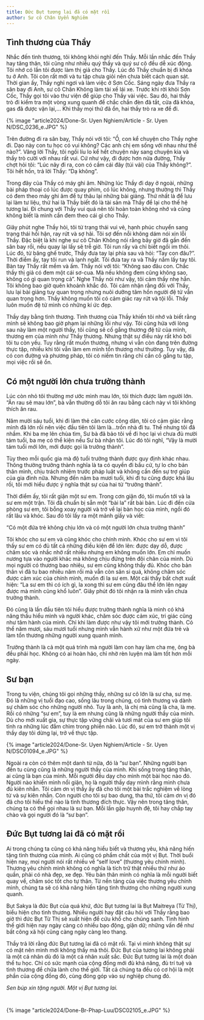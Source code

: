 ```yaml
---
title: Đức Bụt tương lai đã có mặt rồi
author: Sư cô Chân Uyển Nghiêm
---
```


## Tình thương của Thầy

Nhắc đến tình thương, tôi không khỏi nghĩ đến Thầy. Mỗi lần nhắc đến Thầy hay tăng thân, tôi cũng như nhiều quý thầy và quý sư cô đều dễ xúc động. Tôi nhớ có lần tôi được làm thị giả cho Thầy. Lúc đó Thầy chuẩn bị đi khóa tu ở Anh. Tôi còn rất mới và tu tập chưa giỏi nên chưa biết cách quan sát. Thời gian ấy, Thầy nghỉ ngơi và làm việc ở Sơn Cốc. Sáng ngày đưa Thầy ra sân bay đi Anh, sư cô Chân Không làm tài xế lái xe. Trước khi rời khỏi Sơn Cốc, Thầy gọi tôi vào thư viện để giúp cho Thầy vài việc. Sau đó, hai thầy trò đi kiểm tra một vòng xung quanh để chắc chắn đèn đã tắt, cửa đã khóa, gas đã được vặn lại,… Khi thấy mọi thứ đã ổn, hai thầy trò ra xe để đi.

{% image "article2024/Done-Sr. Uyen Nghiem/Article - Sr. Uyen N/DSC_0236_e.JPG" %}

Trên đường đi ra sân bay, Thầy nói với tôi: “Ồ, con kể chuyện cho Thầy nghe đi. Dạo này con tu học có vui không? Các anh chị em sống với nhau như thế nào?”. Vâng lời Thầy, tôi ngồi líu lo kể hết chuyện này sang chuyện kia và thầy trò cười với nhau rất vui. Cứ như vậy, đi được hơn nửa đường, Thầy chợt hỏi tôi: “Lúc nãy đi ra, con có cầm cái đãy (túi vải) của Thầy không?”. Tôi hết hồn, trả lời Thầy: “Dạ không”.

Trong đãy của Thầy có máy ghi âm. Những lúc Thầy đi dạy ở ngoài, những bài pháp thoại có lúc được quay phim, có lúc không, nhưng thường thì Thầy có đem theo máy ghi âm để tự thâu lại những bài giảng. Thứ nhất là để lưu lại làm tư liệu, thứ hai là Thầy biết đó là tài sản mà Thầy để lại cho thế hệ tương lai. Đi chung với Thầy vui quá nên tôi hoàn toàn không nhớ và cũng không biết là mình cần đem theo cái gì cho Thầy.

Giây phút nghe Thầy hỏi, tôi từ trạng thái vui vẻ, hạnh phúc chuyển sang trạng thái hối hận, ray rứt và sợ hãi. Tôi sợ đến nỗi không dám nói xin lỗi Thầy. Đặc biệt là khi nghe sư cô Chân Không nói rằng bây giờ đã gần đến sân bay rồi, nếu quay lại lấy sẽ trễ giờ. Tôi run rẩy và chỉ biết ngồi im thôi. Lúc đó, từ băng ghế trước, Thầy đưa tay lại phía sau và hỏi: “Tay con đâu?”. Thời điểm ấy, tay tôi run và lạnh ngắt. Tôi đưa tay ra và Thầy nắm lấy tay tôi. Bàn tay Thầy rất mềm và ấm. Thầy nói với tôi: “Không sao đâu con. Chắc thầy thị giả có đem một cái sơ-cua. Mà nếu không đem cũng không sao, không có gì quan trọng cả”. Nghe Thầy nói như vậy, tôi cảm thấy nhẹ hẳn. Tôi không bao giờ quên khoảnh khắc đó. Tôi cảm nhận rằng đối với Thầy, lưu lại bài giảng tuy quan trọng nhưng nuôi dưỡng tâm hồn người đệ tử vẫn quan trọng hơn. Thầy không muốn tôi có cảm giác ray rứt và tội lỗi. Thầy luôn muốn đệ tử mình có những kí ức đẹp.

Thầy dạy bằng tình thương. Tình thương của Thầy khiến tôi nhớ và biết rằng mình sẽ không bao giờ phạm lại những lỗi như vậy. Tôi cũng hứa với lòng sau này làm một người thầy, tôi cũng sẽ cố gắng thương đệ tử của mình, thương em của mình như Thầy thương. Nhưng thật sự điều này rất khó bởi tôi tu còn yếu. Tuy rằng rất muốn thương, nhưng vì vẫn còn đang trên đường thực tập, nhiều khi tôi vẫn làm em mình tổn thương như thường. Tuy vậy, đã có con đường và phương pháp, tôi có niềm tin rằng chỉ cần cố gắng tu tập, mọi việc rồi sẽ ổn.

## Có một người lớn chưa trưởng thành

Lúc còn nhỏ tôi thường mơ ước mình mau lớn, tôi thích được làm người lớn. “Ăn rau sẽ mau lớn”, bà vẫn thường dỗ tôi ăn rau bằng cách này vì tôi không thích ăn rau.

Năm mười sáu tuổi, khi đi làm thẻ căn cước công dân, tôi có cảm giác rằng mình đã lớn rồi nên việc đầu tiên tôi làm là…trốn nhà đi tu. Thế nhưng tôi đã nhầm. Khi ba mẹ lên chùa tìm, Sư bà đã bảo tôi về đi học lại vì chưa đủ mười tám tuổi, ba mẹ có thể kiện nếu Sư bà nhận tôi. Lúc đó tôi nghĩ, “Vậy là mười tám tuổi mới lớn, mới được gọi là trưởng thành”.

Tùy theo mỗi quốc gia mà độ tuổi trưởng thành được quy định khác nhau. Thông thường trưởng thành nghĩa là ta có quyền đi bầu cử, tự lo cho bản thân mình, chịu trách nhiệm trước pháp luật và không cần đến sự trợ giúp của gia đình nữa. Nhưng đến năm ba mươi tuổi, khi đi tu cũng được khá lâu rồi, tôi mới hiểu được ý nghĩa thật sự của hai từ “trưởng thành”.

Thời điểm ấy, tôi rất giận một sư em. Trong cơn giận đó, tôi muốn tới và la sư em một trận. Tôi đã chuẩn bị sẵn một “bài la” rất bài bản. Lúc đi đến cửa phòng sư em, tôi bỗng xoay người và trở về lại bàn học của mình, ngồi đó rất lâu và khóc. Sau đó tôi lấy ra một mảnh giấy và viết:

<div class="verse"><p>“Có một đứa trẻ không chịu lớn và có một người lớn chưa trưởng thành”</p></div>

Tôi khóc cho sư em và cũng khóc cho chính mình. Khóc cho sư em vì tôi thấy sư em có đủ tất cả những điều kiện để lớn lên: được dạy dỗ, được chăm sóc và nhắc nhở rất nhiều nhưng em không muốn lớn. Em chỉ muốn nương tựa vào người khác mà không chịu đứng trên đôi chân của mình. Dù mọi người có thương bao nhiêu, sư em cũng không thấy đủ. Khóc cho bản thân vì đã tu bao nhiêu năm rồi mà vẫn còn sân si quá, không chăm sóc được cảm xúc của chính mình, muốn đi la sư em. Một cái thấy bất chợt xuất hiện: “La sư em thì có ích gì, la xong thì sư em cũng đâu thể lớn lên ngay được mà mình cũng khổ luôn”. Giây phút đó tôi nhận ra là mình vẫn chưa trưởng thành.

Đó cũng là lần đầu tiên tôi hiểu được trưởng thành nghĩa là mình có khả năng thấu hiểu mình và người khác, chăm sóc được cảm xúc, tri giác cũng như tâm hành của mình. Chỉ khi làm được như vậy tôi mới trưởng thành. Có thể năm mươi, sáu mươi tuổi nhưng mình vẫn hành xử như một đứa trẻ và làm tổn thương những người xung quanh mình.

Trưởng thành là cả một quá trình mà người làm con hay làm cha mẹ, ông bà đều phải học. Không có ai hoàn hảo, chỉ nhờ rèn luyện mà làm tốt hơn mỗi ngày.

## Sư bạn

Trong tu viện, chúng tôi gọi những thầy, những sư cô lớn là sư cha, sư mẹ. Đó là những vị tuổi đạo cao, sống lâu trong chúng, có tình thương và dành sự chăm sóc cho những người nhỏ. Tuy là anh, là chị mà cũng là cha, là mẹ. Rồi có những “sư em”, tuy là em nhưng cũng là những người thầy của mình. Dù cho mới xuất gia, sự thực tập vững chãi và tươi mát của sư em giúp tôi tỉnh ra những lúc đắm chìm trong phiền não. Lúc đó, sư em trở thành một vị thầy dạy tôi dừng lại, trở về thực tập.

{% image "article2024/Done-Sr. Uyen Nghiem/Article - Sr. Uyen N/DSC01094_e.JPG" %}

Ngoài ra còn có thêm một danh từ nữa, đó là “sư bạn”. Những người bạn đến tu cùng cũng là những người thầy của mình. Khi sống trong tăng thân, ai cũng là bạn của mình. Mỗi người đều dạy cho mình một bài học nào đó. Người nào khiến mình nổi giận, họ là người thầy dạy mình rằng mình chưa đủ kiên nhẫn. Tôi cảm ơn vị thầy ấy đã cho tôi một bài trắc nghiệm về lòng từ và sự kiên nhẫn. Còn người cho tôi sự bao dung, tha thứ, tôi cảm ơn vị đó đã cho tôi hiểu thế nào là tình thương đích thực. Vậy nên trong tăng thân, chúng ta có thể gọi nhau là sư bạn. Mỗi lần gặp huynh đệ, tôi hay chắp tay chào và gọi người đó là “sư bạn”.

## Đức Bụt tương lai đã có mặt rồi

Ai trong chúng ta cũng có khả năng hiểu biết và thương yêu, khả năng hiến tặng tình thương của mình. Ai cũng có phẩm chất của một vị Bụt. Thời buổi hiện nay, mọi người nói rất nhiều về “self love” (thương yêu chính mình). Thương yêu chính mình không có nghĩa là tích trữ thật nhiều thứ như áo quần, phải có nhà đẹp, xe đẹp. Yêu bản thân mình có nghĩa là mỗi người biết quay về, chăm sóc tốt cho tự thân. Từ nền tảng của việc thương yêu chính mình, chúng ta sẽ có khả năng hiến tặng tình thương cho những người xung quanh.

Bụt Sakya là đức Bụt của quá khứ, đức Bụt tương lai là Bụt Maitreya (Từ Thị), biểu hiện cho tình thương. Nhiều người hay đặt câu hỏi với Thầy rằng bao giờ thì đức Bụt Từ Thị sẽ xuất hiện để cứu khổ cho chúng sanh. Tình hình thế giới hiện nay ngày càng có nhiều bạo động, giận dữ; những vấn đề như bất công xã hội cũng càng ngày càng leo thang.

Thầy trả lời rằng đức Bụt tương lai đã có mặt rồi. Tại vì mình không thật sự có mặt nên mình mới không thấy mà thôi. Đức Bụt của tương lai không phải là một cá nhân dù đó là một cá nhân xuất sắc. Đức Bụt tương lai là một đoàn thể tu học. Chỉ có sức mạnh của cộng đồng mới đủ khả năng, đủ trí tuệ và tình thương để chữa lành cho thế giới. Tất cả chúng ta đều có cơ hội là một phần của cộng đồng đó, cùng đóng góp vào sự nghiệp chung đó.

*Sen búp xin tặng người. Một vị Bụt tương lai.*
<div class="article-end" style="margin-bottom: 3em;"></div>

{% image "article2024/Done-Br-Phap-Luu/DSC02105_e.JPG" %}